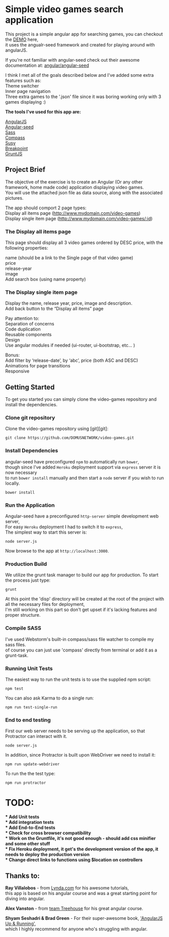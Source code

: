 # Simple video games search application

This project is a simple angular app for searching games, you can checkout the [DEMO](http://video-games.herokuapp.com) here,<br />
it uses the angualr-seed framework and created for playing around with angularJS.<br />

If you're not familiar with angular-seed check out their awesome documentation at:
[angular/angular-seed](https://github.com/angular/angular-seed)<br />

I think I met all of the goals described below and I've added some extra features such as:<br />
Theme switcher<br />
Inner page navigation<br />
Three extra games to the '.json' file since it was boring working only with 3 games displaying :)<br />

<b>The tools I've used for this app are:</b>

[AngularJS](https://angularjs.org/)<br />
[Angular-seed](https://github.com/angular/angular-seed)<br />
[Sass](http://sass-lang.com/)<br />
[Compass](http://compass-style.org/)<br />
[Susy](http://susy.oddbird.net/)<br />
[Breakpoint](http://breakpoint-sass.com/)<br />
[GruntJS](http://gruntjs.com/)<br />


## Project Brief

The objective of the exercise is to create an Angular (Or any other framework, home made code) application displaying video games.<br />
You will use the attached json file as data source, along with the associated pictures.<br />

The app should comport 2 page types:<br />
Display all items page (http://www.mydomain.com/video-games)<br />
Display single item page (http://www.mydomain.com/video-games/:id)<br />


### The Display all items page

This page should display all 3 video games ordered by DESC price, with the following properties:<br />

name (should be a link to the Single page of that video game)<br />
price<br />
release-year<br />
image<br />
Add search box (using name property)<br />


### The Display single item page

Display the name, release year, price, image and description.<br />
Add back button to the “Display all items” page<br />

Pay attention to:<br />
Separation of concerns<br />
Code duplication<br />
Reusable components<br />
Design<br />
Use angular modules if needed (ui-router, ui-bootstrap, etc… )<br />

Bonus:<br />
Add filter by ‘release-date’, by ‘abc’, price (both ASC and DESC)<br />
Animations for page transitions<br />
Responsive<br />


## Getting Started

To get you started you can simply clone the video-games repository and install the dependencies.


### Clone git repository

Clone the video-games repository using [git][git]:

```
git clone https://github.com/DOMUSNETWORK/video-games.git
```


### Install Dependencies

angular-seed have preconfigured `npm` to automatically run `bower`,<br/>
though since I've added `Heroku` deployment support via `express` server it is now necessary<br />
to run `bower install` manually and then start a `node` server if you wish to run locally.

```
bower install
```


### Run the Application

Angular-seed have a preconfigured `http-server` simple development web server,<br />
For easy `Heroku` deployment I had to switch it to `express`,<br />
The simplest way to start this server is:

```
node server.js
```

Now browse to the app at `http://localhost:3000`.


### Production Build

We utilize the grunt task manager to build our app for production. To start the process just type:

```
grunt
```

At this point the 'disp' directory will be created at the root of the project with all the necessary files for deployment,<br />
I'm still working on this part so don't get upset if it's lacking features and proper structure.


### Compile SASS

I've used Webstorm's built-in compass/sass file watcher to compile my sass files.<br/>
of course you can just use 'compass' directly from terminal or add it as a grunt-task.


### Running Unit Tests

The easiest way to run the unit tests is to use the supplied npm script:

```
npm test
```

You can also ask Karma to do a single run:

```
npm run test-single-run
```

### End to end testing

First our web server needs to be serving up the application, so that Protractor
can interact with it.

```
node server.js
```

In addition, since Protractor is built upon WebDriver we need to install it:

```
npm run update-webdriver
```

To run the the test type:

```
npm run protractor
```

# TODO:

<b>* Add Unit tests</b><br />
<b>* Add integration tests</b><br />
<b>* Add End-to-End tests</b><br />
<b>* Check for cross browser compatibility</b><br />
<b>* Work on the Gruntfile, it's not good enough - should add css minifier and some other stuff</b><br />
<b>* Fix Heroku deployment, it get's the development version of the app, it needs to deploy the production version</b><br />
<b>* Change direct links to functions using $location on controllers</b><br />


## Thanks to:
<b>Ray Villalobos</b> - from [Lynda.com](http://Lynda.com) for his awesome tutorials,<br />
this app is based on his angular course and was a great starting point for diving into angular.<br />

<b>Alex Vanston</b> - from [team Treehouse](http://teamtreehouse.com/) for his great angular course.<br />

<b>Shyam Seshadri & Brad Green</b> - For their super-awesome book, ['AngularJS Up & Running'](http://shop.oreilly.com/product/0636920033486.do/),<br />
which I highly recommend for anyone who's struggling with angular.
<br />
<br />






